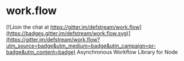 # work.flow

[![Join the chat at https://gitter.im/defstream/work.flow](https://badges.gitter.im/defstream/work.flow.svg)](https://gitter.im/defstream/work.flow?utm_source=badge&utm_medium=badge&utm_campaign=pr-badge&utm_content=badge)
Asynchronous Workflow Library for Node
